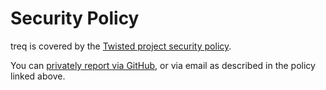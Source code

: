 # Security Policy

treq is covered by the [Twisted project security policy](https://github.com/twisted/twisted/security/policy).

You can [privately report via GitHub](https://github.com/twisted/treq/security/advisories/new), or via email as described in the policy linked above.
